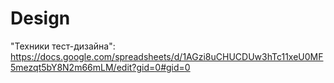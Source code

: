 # Design
"Техники тест-дизайна": https://docs.google.com/spreadsheets/d/1AGzi8uCHUCDUw3hTc11xeU0MF5mezqt5bY8N2m66mLM/edit?gid=0#gid=0
